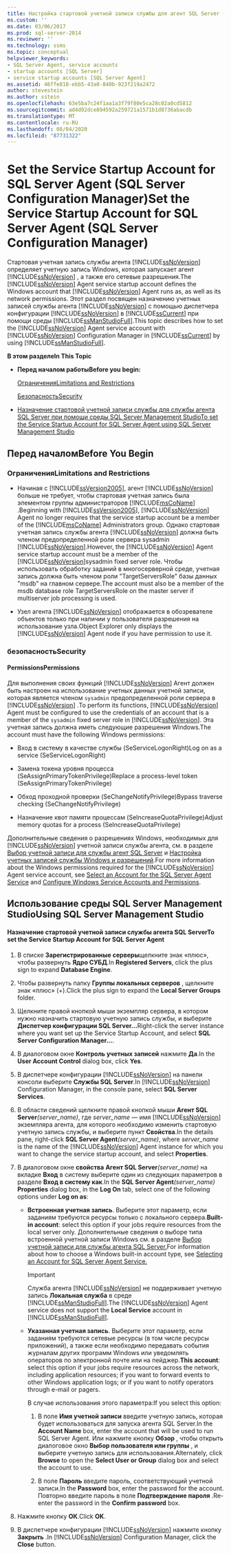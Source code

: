 ```yaml
---
title: Настройка стартовой учетной записи службы для агент SQL Server (диспетчер конфигурации SQL Server) | Документация Майкрософт
ms.custom: ''
ms.date: 03/06/2017
ms.prod: sql-server-2014
ms.reviewer: ''
ms.technology: ssms
ms.topic: conceptual
helpviewer_keywords:
- SQL Server Agent, service accounts
- startup accounts [SQL Server]
- service startup accounts [SQL Server Agent]
ms.assetid: 46ffe818-ebb5-43a0-840b-923f219a2472
author: stevestein
ms.author: sstein
ms.openlocfilehash: 63e5ba7c24f1aa1a3f79f80e5ca28c02a0cd5812
ms.sourcegitcommit: ad4d92dce894592a259721a1571b1d8736abacdb
ms.translationtype: MT
ms.contentlocale: ru-RU
ms.lasthandoff: 08/04/2020
ms.locfileid: "87731322"
---
```

# <a name="set-the-service-startup-account-for-sql-server-agent-sql-server-configuration-manager"></a><span data-ttu-id="db574-102">Set the Service Startup Account for SQL Server Agent (SQL Server Configuration Manager)</span><span class="sxs-lookup"><span data-stu-id="db574-102">Set the Service Startup Account for SQL Server Agent (SQL Server Configuration Manager)</span></span>
  <span data-ttu-id="db574-103">Стартовая учетная запись службы агента [!INCLUDE[ssNoVersion](../../includes/ssnoversion-md.md)] определяет учетную запись Windows, которая запускает агент [!INCLUDE[ssNoVersion](../../includes/ssnoversion-md.md)] , а также его сетевые разрешения.</span><span class="sxs-lookup"><span data-stu-id="db574-103">The [!INCLUDE[ssNoVersion](../../includes/ssnoversion-md.md)] Agent service startup account defines the Windows account that [!INCLUDE[ssNoVersion](../../includes/ssnoversion-md.md)] Agent runs as, as well as its network permissions.</span></span> <span data-ttu-id="db574-104">Этот раздел посвящен назначению учетных записей службы агента [!INCLUDE[ssNoVersion](../../includes/ssnoversion-md.md)] с помощью диспетчера конфигурации [!INCLUDE[ssNoVersion](../../includes/ssnoversion-md.md)] в [!INCLUDE[ssCurrent](../../includes/sscurrent-md.md)] при помощи среды [!INCLUDE[ssManStudioFull](../../includes/ssmanstudiofull-md.md)].</span><span class="sxs-lookup"><span data-stu-id="db574-104">This topic describes how to set the [!INCLUDE[ssNoVersion](../../includes/ssnoversion-md.md)] Agent service account with [!INCLUDE[ssNoVersion](../../includes/ssnoversion-md.md)] Configuration Manager in [!INCLUDE[ssCurrent](../../includes/sscurrent-md.md)] by using [!INCLUDE[ssManStudioFull](../../includes/ssmanstudiofull-md.md)].</span></span>  
  
 <span data-ttu-id="db574-105">**В этом разделе**</span><span class="sxs-lookup"><span data-stu-id="db574-105">**In This Topic**</span></span>  
  
-   <span data-ttu-id="db574-106">**Перед началом работы**</span><span class="sxs-lookup"><span data-stu-id="db574-106">**Before you begin:**</span></span>  
  
     [<span data-ttu-id="db574-107">Ограничения</span><span class="sxs-lookup"><span data-stu-id="db574-107">Limitations and Restrictions</span></span>](#Restrictions)  
  
     [<span data-ttu-id="db574-108">Безопасность</span><span class="sxs-lookup"><span data-stu-id="db574-108">Security</span></span>](#Security)  
  
-   [<span data-ttu-id="db574-109">Назначение стартовой учетной записи службы для службы агента SQL Server при помощи среды SQL Server Management Studio</span><span class="sxs-lookup"><span data-stu-id="db574-109">To set the Service Startup Account for SQL Server Agent using SQL Server Management Studio</span></span>](#SSMSProcedure)  
  
##  <a name="before-you-begin"></a><a name="BeforeYouBegin"></a> <span data-ttu-id="db574-110">Перед началом</span><span class="sxs-lookup"><span data-stu-id="db574-110">Before You Begin</span></span>  
  
###  <a name="limitations-and-restrictions"></a><a name="Restrictions"></a> <span data-ttu-id="db574-111">Ограничения</span><span class="sxs-lookup"><span data-stu-id="db574-111">Limitations and Restrictions</span></span>  
  
-   <span data-ttu-id="db574-112">Начиная с [!INCLUDE[ssVersion2005](../../includes/ssversion2005-md.md)], агент [!INCLUDE[ssNoVersion](../../includes/ssnoversion-md.md)] больше не требует, чтобы стартовая учетная запись была элементом группы администраторов [!INCLUDE[msCoName](../../includes/msconame-md.md)] .</span><span class="sxs-lookup"><span data-stu-id="db574-112">Beginning with [!INCLUDE[ssVersion2005](../../includes/ssversion2005-md.md)], [!INCLUDE[ssNoVersion](../../includes/ssnoversion-md.md)] Agent no longer requires that the service startup account be a member of the [!INCLUDE[msCoName](../../includes/msconame-md.md)] Administrators group.</span></span> <span data-ttu-id="db574-113">Однако стартовая учетная запись службы агента [!INCLUDE[ssNoVersion](../../includes/ssnoversion-md.md)] должна быть членом предопределенной роли сервера sysadmin [!INCLUDE[ssNoVersion](../../includes/ssnoversion-md.md)].</span><span class="sxs-lookup"><span data-stu-id="db574-113">However, the [!INCLUDE[ssNoVersion](../../includes/ssnoversion-md.md)] Agent service startup account must be a member of the [!INCLUDE[ssNoVersion](../../includes/ssnoversion-md.md)]sysadmin fixed server role.</span></span> <span data-ttu-id="db574-114">Чтобы использовать обработку заданий в многосерверной среде, учетная запись должна быть членом роли "TargetServersRole" базы данных "msdb" на главном сервере.</span><span class="sxs-lookup"><span data-stu-id="db574-114">The account must also be a member of the msdb database role TargetServersRole on the master server if multiserver job processing is used.</span></span>  
  
-   <span data-ttu-id="db574-115">Узел агента [!INCLUDE[ssNoVersion](../../includes/ssnoversion-md.md)] отображается в обозревателе объектов только при наличии у пользователя разрешения на использование узла.</span><span class="sxs-lookup"><span data-stu-id="db574-115">Object Explorer only displays the [!INCLUDE[ssNoVersion](../../includes/ssnoversion-md.md)] Agent node if you have permission to use it.</span></span>  
  
###  <a name="security"></a><a name="Security"></a> <span data-ttu-id="db574-116">безопасность</span><span class="sxs-lookup"><span data-stu-id="db574-116">Security</span></span>  
  
####  <a name="permissions"></a><a name="Permissions"></a> <span data-ttu-id="db574-117">Permissions</span><span class="sxs-lookup"><span data-stu-id="db574-117">Permissions</span></span>  
 <span data-ttu-id="db574-118">Для выполнения своих функций [!INCLUDE[ssNoVersion](../../includes/ssnoversion-md.md)] Агент должен быть настроен на использование учетных данных учетной записи, которая является членом `sysadmin` предопределенной роли сервера в [!INCLUDE[ssNoVersion](../../includes/ssnoversion-md.md)] .</span><span class="sxs-lookup"><span data-stu-id="db574-118">To perform its functions, [!INCLUDE[ssNoVersion](../../includes/ssnoversion-md.md)] Agent must be configured to use the credentials of an account that is a member of the `sysadmin` fixed server role in [!INCLUDE[ssNoVersion](../../includes/ssnoversion-md.md)].</span></span> <span data-ttu-id="db574-119">Эта учетная запись должна иметь следующие разрешения Windows.</span><span class="sxs-lookup"><span data-stu-id="db574-119">The account must have the following Windows permissions:</span></span>  
  
-   <span data-ttu-id="db574-120">Вход в систему в качестве службы (SeServiceLogonRight)</span><span class="sxs-lookup"><span data-stu-id="db574-120">Log on as a service (SeServiceLogonRight)</span></span>  
  
-   <span data-ttu-id="db574-121">Замена токена уровня процесса (SeAssignPrimaryTokenPrivilege)</span><span class="sxs-lookup"><span data-stu-id="db574-121">Replace a process-level token (SeAssignPrimaryTokenPrivilege)</span></span>  
  
-   <span data-ttu-id="db574-122">Обход проходной проверки (SeChangeNotifyPrivilege)</span><span class="sxs-lookup"><span data-stu-id="db574-122">Bypass traverse checking (SeChangeNotifyPrivilege)</span></span>  
  
-   <span data-ttu-id="db574-123">Назначение квот памяти процессам (SeIncreaseQuotaPrivilege)</span><span class="sxs-lookup"><span data-stu-id="db574-123">Adjust memory quotas for a process (SeIncreaseQuotaPrivilege)</span></span>  
  
 <span data-ttu-id="db574-124">Дополнительные сведения о разрешениях Windows, необходимых для [!INCLUDE[ssNoVersion](../../includes/ssnoversion-md.md)] учетной записи службы агента, см. в разделе [Выбор учетной записи для службы агент SQL Server](select-an-account-for-the-sql-server-agent-service.md) и [Настройка учетных записей службы Windows и разрешений](../../database-engine/configure-windows/configure-windows-service-accounts-and-permissions.md).</span><span class="sxs-lookup"><span data-stu-id="db574-124">For more information about the Windows permissions required for the [!INCLUDE[ssNoVersion](../../includes/ssnoversion-md.md)] Agent service account, see [Select an Account for the SQL Server Agent Service](select-an-account-for-the-sql-server-agent-service.md) and [Configure Windows Service Accounts and Permissions](../../database-engine/configure-windows/configure-windows-service-accounts-and-permissions.md).</span></span>  
  
##  <a name="using-sql-server-management-studio"></a><a name="SSMSProcedure"></a> <span data-ttu-id="db574-125">Использование среды SQL Server Management Studio</span><span class="sxs-lookup"><span data-stu-id="db574-125">Using SQL Server Management Studio</span></span>  
  
#### <a name="to-set-the-service-startup-account-for-sql-server-agent"></a><span data-ttu-id="db574-126">Назначение стартовой учетной записи службы агента SQL Server</span><span class="sxs-lookup"><span data-stu-id="db574-126">To set the Service Startup Account for SQL Server Agent</span></span>  
  
1.  <span data-ttu-id="db574-127">В списке **Зарегистрированные серверы**щелкните знак «плюс», чтобы развернуть **Ядро СУБД**.</span><span class="sxs-lookup"><span data-stu-id="db574-127">In **Registered Servers**, click the plus sign to expand **Database Engine**.</span></span>  
  
2.  <span data-ttu-id="db574-128">Чтобы развернуть папку **Группы локальных серверов** , щелкните знак «плюс» (+).</span><span class="sxs-lookup"><span data-stu-id="db574-128">Click the plus sign to expand the **Local Server Groups** folder.</span></span>  
  
3.  <span data-ttu-id="db574-129">Щелкните правой кнопкой мыши экземпляр сервера, в котором нужно назначить стартовую учетную запись службы, и выберите **Диспетчер конфигурации SQL Server...**</span><span class="sxs-lookup"><span data-stu-id="db574-129">Right-click the server instance where you want set up the Service Startup Account, and select **SQL Server Configuration Manager...**.</span></span>  
  
4.  <span data-ttu-id="db574-130">В диалоговом окне **Контроль учетных записей** нажмите **Да**.</span><span class="sxs-lookup"><span data-stu-id="db574-130">In the **User Account Control** dialog box, click **Yes**.</span></span>  
  
5.  <span data-ttu-id="db574-131">В диспетчере конфигурации [!INCLUDE[ssNoVersion](../../includes/ssnoversion-md.md)] на панели консоли выберите **Службы SQL Server**.</span><span class="sxs-lookup"><span data-stu-id="db574-131">In [!INCLUDE[ssNoVersion](../../includes/ssnoversion-md.md)] Configuration Manager, in the console pane, select **SQL Server Services**.</span></span>  
  
6.  <span data-ttu-id="db574-132">В области сведений щелкните правой кнопкой мыши **Агент SQL Server**_(server_name)_, где *server_name* — имя [!INCLUDE[ssNoVersion](../../includes/ssnoversion-md.md)] экземпляра агента, для которого необходимо изменить стартовую учетную запись службы, и выберите пункт **Свойства**.</span><span class="sxs-lookup"><span data-stu-id="db574-132">In the details pane, right-click **SQL Server Agent**_(server_name)_, where *server_name* is the name of the [!INCLUDE[ssNoVersion](../../includes/ssnoversion-md.md)] Agent instance for which you want to change the service startup account, and select **Properties**.</span></span>  
  
7.  <span data-ttu-id="db574-133">В диалоговом окне **свойства** **Агент SQL Server**_(server_name)_ на вкладке **Вход** в систему выберите один из следующих параметров в разделе **Вход в систему как**.</span><span class="sxs-lookup"><span data-stu-id="db574-133">In the **SQL Server Agent**_(server_name)_ **Properties** dialog box, in the **Log On** tab, select one of the following options under **Log on as**:</span></span>  
  
    -   <span data-ttu-id="db574-134">**Встроенная учетная запись**. Выберите этот параметр, если заданиям требуются ресурсы только с локального сервера.</span><span class="sxs-lookup"><span data-stu-id="db574-134">**Built-in account**: select this option if your jobs require resources from the local server only.</span></span> <span data-ttu-id="db574-135">Дополнительные сведения о выборе типа встроенной учетной записи Windows см. в разделе [Выбор учетной записи для службы агента SQL Server.](https://msdn.microsoft.com/library/ms191543.aspx)</span><span class="sxs-lookup"><span data-stu-id="db574-135">For information about how to choose a Windows built-in account type, see [Selecting an Account for SQL Server Agent Service.](https://msdn.microsoft.com/library/ms191543.aspx)</span></span>  
  
        > [!IMPORTANT]  
        >  <span data-ttu-id="db574-136"> Служба агента [!INCLUDE[ssNoVersion](../../includes/ssnoversion-md.md)] не поддерживает учетную запись **Локальная служба** в среде [!INCLUDE[ssManStudioFull](../../includes/ssmanstudiofull-md.md)].</span><span class="sxs-lookup"><span data-stu-id="db574-136">The [!INCLUDE[ssNoVersion](../../includes/ssnoversion-md.md)] Agent service does not support the **Local Service** account in [!INCLUDE[ssManStudioFull](../../includes/ssmanstudiofull-md.md)].</span></span>  
  
    -   <span data-ttu-id="db574-137">**Указанная учетная запись**. Выберите этот параметр, если заданиям требуются сетевые ресурсы (в том числе ресурсы приложений), а также если необходимо передавать события журналам других программ Windows или уведомлять операторов по электронной почте или на пейджер.</span><span class="sxs-lookup"><span data-stu-id="db574-137">**This account**: select this option if your jobs require resources across the network, including application resources; if you want to forward events to other Windows application logs; or if you want to notify operators through e-mail or pagers.</span></span>  
  
         <span data-ttu-id="db574-138">В случае использования этого параметра:</span><span class="sxs-lookup"><span data-stu-id="db574-138">If you select this option:</span></span>  
  
        1.  <span data-ttu-id="db574-139">В поле **Имя учетной записи** введите учетную запись, которая будет использоваться для запуска агента SQL Server.</span><span class="sxs-lookup"><span data-stu-id="db574-139">In the **Account Name** box, enter the account that will be used to run SQL Server Agent.</span></span> <span data-ttu-id="db574-140">Или нажмите кнопку **Обзор** , чтобы открыть диалоговое окно **Выбор пользователя или группы** , и выберите учетную запись для использования.</span><span class="sxs-lookup"><span data-stu-id="db574-140">Alternately, click **Browse** to open the **Select User or Group** dialog box and select the account to use.</span></span>  
  
        2.  <span data-ttu-id="db574-141">В поле **Пароль** введите пароль, соответствующий учетной записи.</span><span class="sxs-lookup"><span data-stu-id="db574-141">In the **Password** box, enter the password for the account.</span></span> <span data-ttu-id="db574-142">Повторно введите пароль в поле **Подтверждение пароля** .</span><span class="sxs-lookup"><span data-stu-id="db574-142">Re-enter the password in the **Confirm password** box.</span></span>  
  
8.  <span data-ttu-id="db574-143">Нажмите кнопку **ОК**.</span><span class="sxs-lookup"><span data-stu-id="db574-143">Click **OK**.</span></span>  
  
9. <span data-ttu-id="db574-144">В диспетчере конфигурации [!INCLUDE[ssNoVersion](../../includes/ssnoversion-md.md)] нажмите кнопку **Закрыть** .</span><span class="sxs-lookup"><span data-stu-id="db574-144">In [!INCLUDE[ssNoVersion](../../includes/ssnoversion-md.md)] Configuration Manager, click the **Close** button.</span></span>  
  
  
